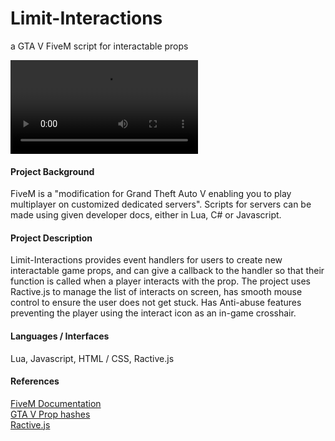# Limit-Interactions
a GTA V FiveM script for interactable props

![Showcase](https://i.imgur.com/pvziX0w.mp4)

#### Project Background ####
FiveM is a "modification for Grand Theft Auto V enabling you to play multiplayer on customized dedicated servers". Scripts for servers can be made using given developer docs, either in Lua, C# or Javascript.

#### Project Description ####
Limit-Interactions provides event handlers for users to create new interactable game props, and can give a callback to the handler so that their function is called when a player interacts with the prop. The project uses Ractive.js to manage the list of interacts on screen, has smooth mouse control to ensure the user does not get stuck. Has Anti-abuse features preventing the player using the interact icon as an in-game crosshair.

#### Languages / Interfaces ####
Lua, Javascript, HTML / CSS, Ractive.js

#### References ####
[FiveM Documentation](https://docs.fivem.net/docs/ "FiveM Documentation")  
[GTA V Prop hashes](http://gtahash.site/?s=121155 "GTA V Prop hashes")  
[Ractive.js](https://ractive.js.org "Ractive.js")  
